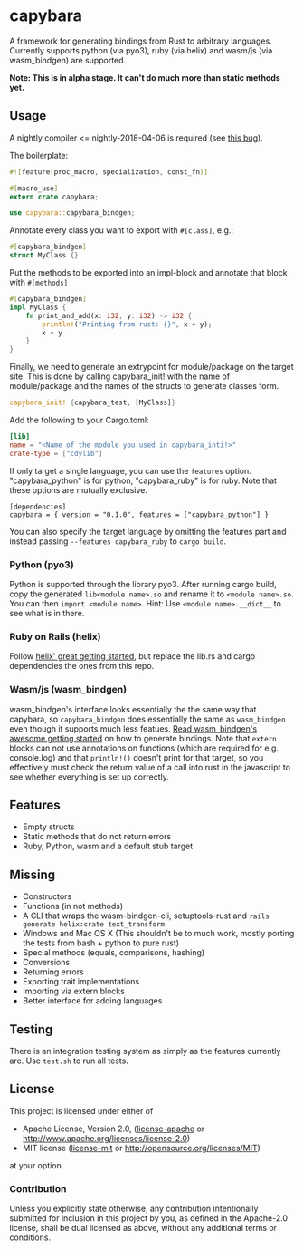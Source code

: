 # capybara

A framework for generating bindings from Rust to arbitrary languages. Currently supports python (via pyo3), ruby
(via helix) and wasm/js (via wasm_bindgen) are supported.

**Note: This is in alpha stage. It can't do much more than static methods yet.**

## Usage

A nightly compiler <= nightly-2018-04-06 is required (see [this bug](https://github.com/rust-lang/rust/issues/49768)).

The boilerplate:

```rust
#![feature(proc_macro, specialization, const_fn)]

#[macro_use]
extern crate capybara;

use capybara::capybara_bindgen;
```

Annotate every class you want to export with `#[class]`, e.g.:

```rust
#[capybara_bindgen]
struct MyClass {}
```

Put the methods to be exported into an impl-block and annotate that block with `#[methods]`

```rust
#[capybara_bindgen]
impl MyClass {
    fn print_and_add(x: i32, y: i32) -> i32 {
        println!("Printing from rust: {}", x + y);
        x + y
    }
}
```

Finally, we need to generate an extrypoint for module/package on the target site. This is done by calling capybara_init!
with the name of module/package and the names of the structs to generate classes form.

```rust
capybara_init! {capybara_test, [MyClass]}
```

Add the following to your Cargo.toml:

```toml
[lib]
name = "<Name of the module you used in capybara_inti!>"
crate-type = ["cdylib"]
```

If only target a single language, you can use the `features` option. "capybara_python" is for python, "capybara_ruby" is for ruby.
Note that these options are mutually exclusive.

```
[dependencies]
capybara = { version = "0.1.0", features = ["capybara_python"] }
```

You can also specify the target language by omitting the features part and instead passing `--features capybara_ruby` to
`cargo build`.

### Python (pyo3)

Python is supported through the library pyo3. After running cargo build, copy the generated `lib<module name>.so` and
rename it to `<module name>.so`. You can then `import <module name>`. Hint: Use `<module name>.__dict__` to see what
is in there.

### Ruby on Rails (helix)

Follow [helix' great getting started](https://usehelix.com/getting_started), but replace the lib.rs and cargo
dependencies the ones from this repo.

### Wasm/js (wasm_bindgen)

wasm_bindgen's interface looks essentially the the same way that capybara, so `capybara_bindgen` does essentially the
same as `wasm_bindgen` even though it supports much less featues.
[Read wasm_bindgen's awesome getting started](https://github.com/rustwasm/wasm-bindgen) on how to generate bindings.
Note that `extern` blocks can not use annotations on functions (which are required for e.g. console.log) and that
`println!()` doesn't print for that target, so you effectively must check the return value of a call into rust in the
javascript to see whether everything is set up correctly.

## Features

 * Empty structs
 * Static methods that do not return errors
 * Ruby, Python, wasm and a default stub target

## Missing

 * Constructors
 * Functions (in not methods)
 * A CLI that wraps the wasm-bindgen-cli, setuptools-rust and `rails generate helix:crate text_transform`
 * Windows and Mac OS X (This shouldn't be to much work, mostly porting the tests from bash + python to pure rust)
 * Special methods (equals, comparisons, hashing)
 * Conversions
 * Returning errors
 * Exporting trait implementations
 * Importing via extern blocks
 * Better interface for adding languages

## Testing

There is an integration testing system as simply as the features currently are. Use `test.sh` to run all tests.

## License

This project is licensed under either of

 * Apache License, Version 2.0, ([license-apache](license-apache) or
   http://www.apache.org/licenses/license-2.0)
 * MIT license ([license-mit](LICENSE-mit) or
   http://opensource.org/licenses/MIT)

at your option.

### Contribution

Unless you explicitly state otherwise, any contribution intentionally submitted
for inclusion in this project by you, as defined in the Apache-2.0 license,
shall be dual licensed as above, without any additional terms or conditions.
